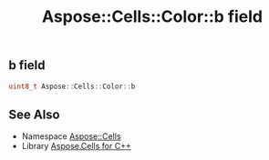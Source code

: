 ﻿---
title: Aspose::Cells::Color::b field
linktitle: b
second_title: Aspose.Cells for C++ API Reference
description: 'How to use b field of Aspose::Cells::Color class in C++.'
type: docs
weight: 400
url: /cpp/aspose.cells/color/b/
---
## b field




```cpp
uint8_t Aspose::Cells::Color::b
```

## See Also

* Namespace [Aspose::Cells](../../)
* Library [Aspose.Cells for C++](../../../)
